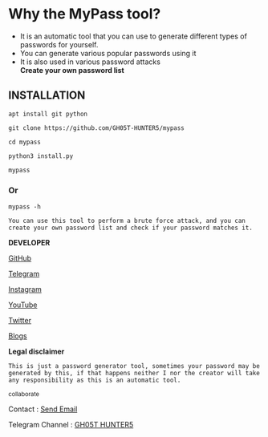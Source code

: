 # Why the MyPass tool?
* It is an automatic tool that you can use to generate different types of passwords for yourself.
* You can generate various popular passwords using it
* It is also used in various password attacks <br>
  <b> Create your own password list</b>

## INSTALLATION

```
apt install git python
```

```
git clone https://github.com/GH05T-HUNTER5/mypass
```

```
cd mypass
```

```
python3 install.py
```

```
mypass
```

### Or

```
mypass -h
```

`
You can use this tool to perform a brute force attack, and you can create your own password list and check if your password matches it.
`

<b>DEVELOPER</b>

<a href="https://github.com/GH05T-HUNTER5">GitHub</a>

<a href="https://t.me/GH05T_HUNTER5">Telegram</a>

<a href="https://www.instagram.com/gh05t_hunter5/">Instagram</a>

<a href="https://youtube.com/channel/UCLoaCSIy4qzx7X2HCjbD8LA">YouTube</a>

<a href="https://mobile.twitter.com/gh05_thunter5">Twitter</a>

<a href="https://gh05thunter5.blogspot.com/2022/07/blog-post.html?m=1">Blogs</a>

<b>Legal disclaimer</b>

`
This is just a password generator tool, sometimes your password may be generated by this, if that happens neither I nor the creator will take any responsibility as this is an automatic tool.
`

<small>collaborate</small>

Contact  :  <a href="mailto: gh05thunter5@proton.me">Send Email</a>

Telegram Channel  :  <a href="https://t.me/GH05T_HUNTER5">GH05T HUNTER5</a>

